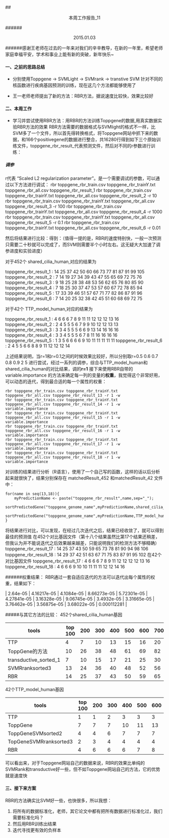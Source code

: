 ##<center>本周工作报告_11</center>

######<center>2015.01.03</center>

######感谢王老师在过去的一年来对我们的辛辛教导，在新的一年里，希望老师家庭幸福平安，学术和事业上能有新的突破，新年快乐~

#### 一、之前的思路总结

- 分别使用Toppgene -> SVMLight -> SVMrank -> transtive SVM 针对不同的核函数进行疾病基因预测的训练，现在这几个方法都能够使用了

- 王一老师老师提出了新的方法：RBR方法，据说速度比较快，效果比较好

#### 二、本周工作

- 学习并尝试使用RBR方法：用RBR的方法训练Toppgene的数据,用真实数据实验RBR方法的效果
RBR方法需要的数据格式与SVMlight的格式不一样，比SVM多了一个文件，所以首先得转换格式，将Toppgene网站中抓下来的数据，和166个positivegene的数据进行整合，共16280行得到如下三个原始训练文件，toppgene_rbr_result_代表预测文件，然后对不同的r参数进行训练：

##### 调参

r代表 “Scaled L2 regularization parameter”。是一个需要调试的参数，可以通过以下方法进行调试：
	rbr toppgene_rbr_train.csv toppgene_rbr_trainY.txt toppgene_rbr_all.csv toppgene_rbr_result_1
	rbr toppgene_rbr_train.csv toppgene_rbr_trainY.txt toppgene_rbr_all.csv toppgene_rbr_result_2 -r 10
	rbr toppgene_rbr_train.csv toppgene_rbr_trainY.txt toppgene_rbr_all.csv toppgene_rbr_result_3 -r 100
	rbr toppgene_rbr_train.csv toppgene_rbr_trainY.txt toppgene_rbr_all.csv toppgene_rbr_result_4 -r 1000
	rbr toppgene_rbr_train.csv toppgene_rbr_trainY.txt toppgene_rbr_all.csv toppgene_rbr_result_5 -r 0.1
	rbr toppgene_rbr_train.csv toppgene_rbr_trainY.txt toppgene_rbr_all.csv toppgene_rbr_result_6 -r 0.01

然后将结果进行比较：得到：（值得一提的是，RBR的速度特别快，一般一次预测只需要二十秒就可以完成了，而SVM则需要半个小时左右。这无疑大大加速了调参进度和实验进度）

对于452个 shared_cilia_human,对应的结果为

toppgene_rbr_result_1 : 
14 25 37 42 50 60 66 73 77 81 87 91 99 105
toppgene_rbr_result_2 : 
7 14 19 27 34 39 43 47 55 65 69 72 75 76
toppgene_rbr_result_3 : 
9 18 25 28 38 48 53 56 62 65 76 80 85 90
toppgene_rbr_result_4 : 
7 18 25 30 37 47 53 57 60 67 72 78 85 94
toppgene_rbr_result_5 : 
17 33 39 46 51 57 67 71 77 82 86 87 91 96
toppgene_rbr_result_6 : 
7 14 20 25 32 38 42 45 51 60 68 69 72 75

对于42个 TTP_model_human,对应的结果为

toppgene_rbr_result_1 : 
4 6 6 6 7 8 9 11 11 12 12 12 13 16
toppgene_rbr_result_2 : 
2 4 5 5 5 6 7 9 9 10 12 12 13 13
toppgene_rbr_result_3 : 
3 3 4 5 5 5 6 6 9 13 14 16 16 16
toppgene_rbr_result_4 : 
3 3 4 5 5 5 6 7 8 11 16 16 16 16
toppgene_rbr_result_5 : 
1 3 5 6 6 6 6 9 10 11 11 11 11 11
toppgene_rbr_result_6 : 
2 4 5 5 6 6 8 8 9 11 12 12 12 14

上述结果说明，当r=1和r=0.1之间的时候效果比较好，所以分别取r=0.5 0.6 0.7 0.8 0.9 2 5 进行尝试，经过一系列的调参，综合与TTP_model_human和shared_cilia_human的对比结果，调的**r=1**
接下来使用RBR自带的 variable.importance 的方法来确定每一列的变量的**权重**，我觉得这个非常好用，可以动态的迭代，得到最合适的每一个属性的权重：

	rbr toppgene_rbr_train.csv toppgene_rbr_trainY.txt toppgene_rbr_all.csv toppgene_rbr_result_13 -r 1 -w
	rbr toppgene_rbr_train.csv toppgene_rbr_trainY.txt toppgene_rbr_all.csv toppgene_rbr_result_14 -r 1 -w variable.importance
	rbr toppgene_rbr_train.csv toppgene_rbr_trainY.txt toppgene_rbr_all.csv toppgene_rbr_result_15 -r 1 -w variable.importance
	rbr toppgene_rbr_train.csv toppgene_rbr_trainY.txt toppgene_rbr_all.csv toppgene_rbr_result_16 -r 1 -w variable.importance
	rbr toppgene_rbr_train.csv toppgene_rbr_trainY.txt toppgene_rbr_all.csv toppgene_rbr_result_17 -r 1 -w variable.importance
	rbr toppgene_rbr_train.csv toppgene_rbr_trainY.txt toppgene_rbr_all.csv toppgene_rbr_result_18 -r 1 -w variable.importance

对训练的结果进行分析（R语言），使用了一个自己写的函数，这样的话以后分析起来就很快了，结果分别保存在 matchedResult_452 和matchedResult_42 文件中：

	for(name in seq(13,18)){
		myPredictionName <- paste("toppgene_rbr_result",name,sep="_");
		sortPredictedGene("toppgene_genome_name",myPredictionName,shared_cilia_human,"452");
		sortPredictedGene("toppgene_genome_name",myPredictionName,TTP_model_human,"42");
	}
将结果进行对比，可以发现，在经过几次迭代之后，结果已经收敛了，就可以得到最佳的预测值
在452个对比基因文件（第十八个结果虽然比第17个结果还稍差，但我认为并不能说迭代之后效果越来越差，只能说明我们的检测方法不够精确）
toppgene_rbr_result_17 : 
14 25 37 43 50 59 65 73 78 81 90 94 98 106
toppgene_rbr_result_18 : 
14 29 37 42 51 63 67 71 75 83 87 91 95 102
在42个对比基因文件
toppgene_rbr_result_17 : 
4 6 6 6 7 8 9 11 12 12 12 12 13 16
toppgene_rbr_result_18 : 
4 6 6 6 9 10 10 11 11 11 12 12 14 16

######权重结果：
RBR通过一套自适应迭代的方法可以迭代出每个属性的权重，结果如下：

| 2.64e-05 | 4.16217e-05 | 4.1084e-05 | 8.66273e-05 | 5.72301e-05 | 4.27841e-05 | 3.16328e-05 | 9.06745e-05 | 3.4932e-05 | 3.31665e-05 | 3.76462e-05 | 3.56875e-05 | 3.68022e-05 | 0.000112281 |

#####与其它方法的比较：
452个shared_cilia_human基因

| tools                 | top 100 | 200 | 300 | 400 | 500 | 600 | 700 | 800 | 900 | 1000 | 1100 | 1200 | 1300 | 1400 |
|-----------------------|---------|-----|-----|-----|-----|-----|-----|-----|-----|------|------|------|------|------|
| TTP                   | 4       | 7   | 10  | 13  | 15  | 16  | 20  | 24  | 29  | 36   | 42   | 53   | 57   | 61   |
| ToppGene的方法        | 10      | 26  | 38  | 48  | 61  | 69  | 82  | 86  | 92  | 97   | 103  | 106  | 110  | 118  |
| transductive_sorted_1 | 7       | 10  | 15  | 17  | 21  | 25  | 30  | 34  | 35  | 37   | 42   | 46   | 51   | 56   |
| SVMRranksorted3       | 13      | 24  | 36  | 40  | 48  | 52  | 56  | 61  | 67  | 72   | 85   | 91   | 94   | 96   |
| RBR                   | 14      | 25  | 37  | 43  | 50  | 59  | 65  | 73  | 78  | 81   | 90   | 94   | 98   | 106  |

42个TTP_model_human基因

| tools                  | top 100 | 200 | 300 | 400 | 500 | 600 | 700 | 800 | 900 | 1000 | 1100 | 1200 | 1300 | 1400 |
|------------------------|---------|-----|-----|-----|-----|-----|-----|-----|-----|------|------|------|------|------|
| TTP                    | 1       | 1   | 2   | 3   | 3   | 3   | 3   | 3   | 3   | 3    | 5    | 5    | 6    | 8    |
| ToppGene               | 7       | 7   | 7   | 10  | 11  | 13  | 14  | 14  | 16  | 17   | 17   | 17   | 20   | 22   |
| ToppGeneSVMsorted2     | 4       | 4   | 6   | 7   | 7   | 7   | 7   | 7   | 7   | 7    | 7    | 8    | 10   | 10   |
| TopGeneSVMRranksorted3 | 2       | 3   | 4   | 4   | 4   | 4   | 6   | 6   | 8   | 9    | 10   | 10   | 10   | 12   |
| RBR                    | 4       | 6   | 6   | 6   | 7   | 8   | 9   | 11  | 12  | 12   | 12   | 12   | 13   | 16   |

可以看出来，对于Toppgene网站自己的数据来说，RBR的效果比单纯的SVMRank和transductive好一些，但不如Toppgene网站自己的方法，它的优势就是速度快

#### 三、接下来方案

RBR的方法确实比SVM好一些，也快很多，所以我想：

1. 将所有的数据标准化，老师，其它论文中都有把所有数据进行标准化过，我们需要标准化吗？
2. 然后用RBR训练出结果
3. 迭代寻找更有效的负样本
